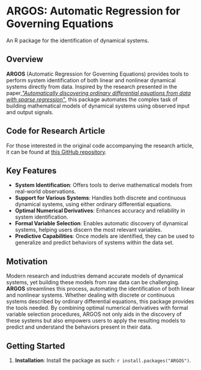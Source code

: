 # ARGOS: Automatic Regression for Governing Equations

An R package for the identification of dynamical systems.

## Overview

**ARGOS** (Automatic Regression for Governing Equations) provides tools to perform system identification of both linear and nonlinear dynamical systems directly from data.
Inspired by the research presented in the paper,[_"Automatically discovering ordinary differential equations from data with sparse regression"_](https://arxiv.org/abs/2304.11182), this package automates the complex task of building mathematical models of dynamical systems using observed input and output signals.

## Code for Research Article

For those interested in the original code accompanying the research article, it can be found at [this GitHub repository](https://github.com/kevinegan31/ARGOS).

## Key Features

- **System Identification**: Offers tools to derive mathematical models from real-world observations.
- **Support for Various Systems**: Handles both discrete and continuous dynamical systems, using either ordinary differential equations.
- **Optimal Numerical Derivatives**: Enhances accuracy and reliability in system identification.
- **Formal Variable Selection**: Enables automatic discovery of dynamical systems, helping users discern the most relevant variables.
- **Predictive Capabilities**: Once models are identified, they can be used to generalize and predict behaviors of systems within the data set.

## Motivation

Modern research and industries demand accurate models of dynamical systems, yet building these models from raw data can be challenging.
**ARGOS** streamlines this process, automating the identification of both linear and nonlinear systems.
Whether dealing with discrete or continuous systems described by ordinary differential equations, this package provides the tools needed.
By combining optimal numerical derivatives with formal variable selection procedures, ARGOS not only aids in the discovery of these systems but also empowers users to apply the resulting models to predict and understand the behaviors present in their data.

## Getting Started

1. **Installation**: Install the package as such: `r install.packages("ARGOS")`.
